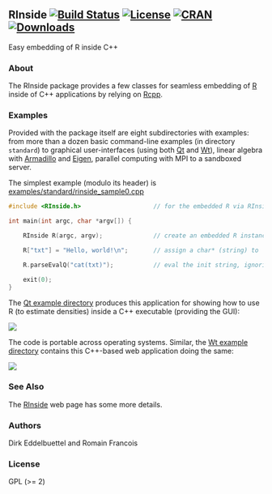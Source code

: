 ## RInside [![Build Status](https://travis-ci.org/eddelbuettel/rinside.svg)](https://travis-ci.org/eddelbuettel/rinside) [![License](http://img.shields.io/badge/license-GPL%20%28%3E=%202%29-brightgreen.svg?style=flat)](http://www.gnu.org/licenses/gpl-2.0.html) [![CRAN](http://www.r-pkg.org/badges/version/RInside)](https://cran.r-project.org/package=RInside) [![Downloads](http://cranlogs.r-pkg.org/badges/RInside?color=brightgreen)](https://cran.r-project.org/package=RInside)

Easy embedding of R inside C++

### About

The RInside package provides a few classes for seamless embedding of [R](https://www.r-project.org) inside of
C++ applications by relying on [Rcpp](http://www.rcpp.org).

### Examples

Provided with the package itself are eight subdirectories with examples: from
more than a dozen basic command-line examples (in directory `standard`) to
graphical user-interfaces (using both [Qt](http://www.qt.io) and
[Wt](http://www.webtoolkit.eu/wt)), linear algebra with
[Armadillo](http://arma.sf.net) and
[Eigen](http://eigen.tuxfamily.org/index.php?title=Main_Page), parallel
computing with MPI to a sandboxed server.

The simplest example (modulo its header) is [examples/standard/rinside_sample0.cpp](inst/examples/standard/rinside_sample0.cpp)

```c++
#include <RInside.h>                    // for the embedded R via RInside

int main(int argc, char *argv[]) {

    RInside R(argc, argv);              // create an embedded R instance 

    R["txt"] = "Hello, world!\n";	    // assign a char* (string) to 'txt'

    R.parseEvalQ("cat(txt)");           // eval the init string, ignoring any returns

    exit(0);
}
```
The [Qt example directory](https://github.com/eddelbuettel/rinside/tree/master/inst/examples/qt) produces 
this application for showing how to use R (to estimate densities) inside a C++ executable (providing the GUI):

![](https://github.com/eddelbuettel/rinside/blob/master/local/qtdensitySVG.png)

The code is portable across operating systems.  Similar, the 
[Wt example directory](https://github.com/eddelbuettel/rinside/tree/master/inst/examples/qt)
contains this C++-based web application doing the same:

![](https://github.com/eddelbuettel/rinside/blob/master/local/wtdensity.png)


### See Also

The [RInside](http://dirk.eddelbuettel.com/code/rinside.html) web page has
some more details.

### Authors

Dirk Eddelbuettel and Romain Francois

### License

GPL (>= 2)
